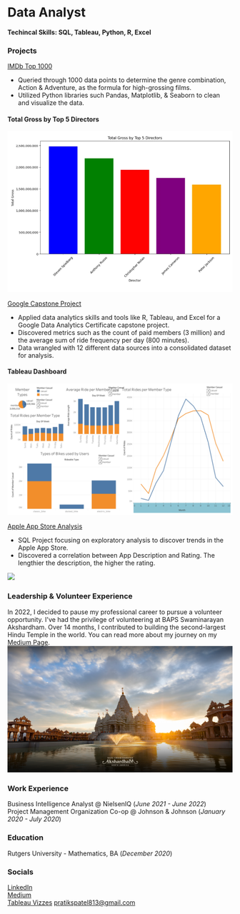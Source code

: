 # Data Analyst
**Techincal Skills: SQL, Tableau, Python, R, Excel**

### Projects
[IMDb Top 1000](https://github.com/pratikspatel813/Movies-Project)  
- Queried through 1000 data points to determine the genre combination, Action & Adventure, as the formula for high-grossing films.  
- Utilized Python libraries such Pandas, Matplotlib, & Seaborn to clean and visualize the data.

#### Total Gross by Top 5 Directors
![](images/1_3Waem_c_DkURYLhriwkrOQ.png)

[Google Capstone Project](https://github.com/pratikspatel813/Divvy-Data-Project)  
- Applied data analytics skills and tools like R, Tableau, and Excel for a Google Data Analytics Certificate capstone project.  
- Discovered metrics such as the count of paid members (3 million) and the average sum of ride frequency per day (800 minutes).  
- Data wrangled with 12 different data sources into a consolidated dataset for analysis.

#### Tableau Dashboard
![](images/Dashboard1.png)

[Apple App Store Analysis](https://github.com/pratikspatel813/AppleAppStore-Project)
- SQL Project focusing on exploratory analysis to discover trends in the Apple App Store.  
- Discovered a correlation between App Description and Rating. The lengthier the description, the higher the rating.  

![](https://developer.apple.com/news/images/og/app-store-og-twitter.png)

### Leadership & Volunteer Experience
In 2022, I decided to pause my professional career to pursue a volunteer opportunity. I've had the privilege of volunteering at BAPS Swaminarayan Akshardham. Over 14 months, I contributed to building the second-largest Hindu Temple in the world. You can read more about my journey on my [Medium Page](https://medium.com/@pratikspatel813/akshardham-my-volunteering-journey-47ec08f17e9d).
![BAPS Swaminarayan Aksharhdam, Robbinsville, NJ](images/Desktop_02.png)

### Work Experience
Business Intelligence Analyst @ NielsenIQ (_June 2021 - June 2022_)  
Project Management Organization Co-op @ Johnson & Johnson (_January 2020 - July 2020_)

### Education
Rutgers University - Mathematics, BA (_December 2020_)

### Socials
[LinkedIn](https://www.linkedin.com/in/pratikspatel813/)  
[Medium](https://medium.com/@pratikspatel813)  
[Tableau Vizzes](https://public.tableau.com/app/profile/pratikspatel813/vizzes)
[pratikspatel813@gmail.com](mailto:pratikspatel813@gmail.com)
